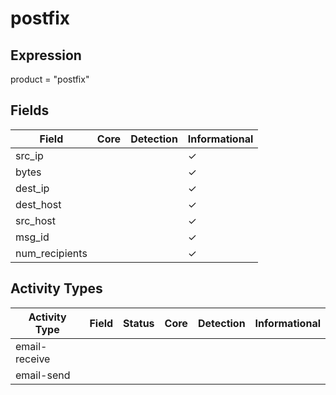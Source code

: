 postfix
=======

Expression
----------

product = "postfix"

Fields
------

| Field          | Core | Detection | Informational |
| -------------- | ---- | --------- | ------------- |
| src_ip         |      |           | &#10003;      |
| bytes          |      |           | &#10003;      |
| dest_ip        |      |           | &#10003;      |
| dest_host      |      |           | &#10003;      |
| src_host       |      |           | &#10003;      |
| msg_id         |      |           | &#10003;      |
| num_recipients |      |           | &#10003;      |

Activity Types
--------------

| Activity Type | Field | Status | Core | Detection | Informational |
| ------------- | ----- | ------ | ---- | --------- | ------------- |
| email-receive |       |        |      |           |               |
| email-send    |       |        |      |           |               |

